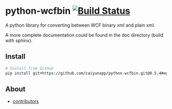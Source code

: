 # python-wcfbin [![Build Status](https://travis-ci.com/caiyunapp/python-wcfbin.svg?branch=master)](https://travis-ci.com/caiyunapp/python-wcfbin)

A python library for converting between WCF binary xml and plain xml.

A more complete documentation could be found in the doc directory (build with sphinx).

## Install

```sh
# Install from GitHub
pip install git+https://github.com/caiyunapp/python-wcfbin.git@0.5.4#egg=wcf-binary-parser
```

## About

* [contributors](https://github.com/caiyunapp/python-wcfbin/graphs/contributors)
